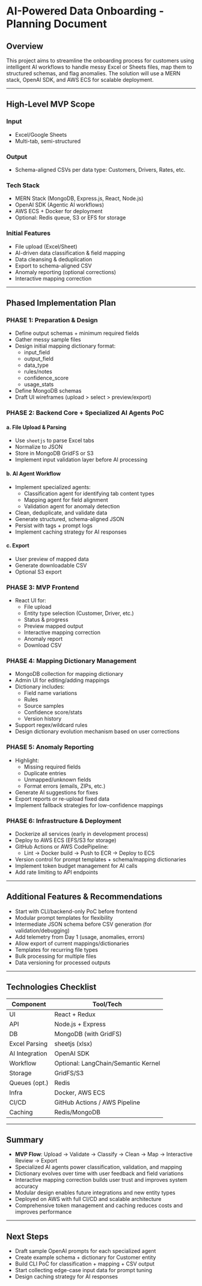 # AI-Powered Data Onboarding - Planning Document

## Overview
This project aims to streamline the onboarding process for customers using intelligent AI workflows to handle messy Excel or Sheets files, map them to structured schemas, and flag anomalies. The solution will use a MERN stack, OpenAI SDK, and AWS ECS for scalable deployment.

---

## High-Level MVP Scope

### **Input**
- Excel/Google Sheets
- Multi-tab, semi-structured

### **Output**
- Schema-aligned CSVs per data type: Customers, Drivers, Rates, etc.

### **Tech Stack**
- MERN Stack (MongoDB, Express.js, React, Node.js)
- OpenAI SDK (Agentic AI workflows)
- AWS ECS + Docker for deployment
- Optional: Redis queue, S3 or EFS for storage

### **Initial Features**
- File upload (Excel/Sheet)
- AI-driven data classification & field mapping
- Data cleansing & deduplication
- Export to schema-aligned CSV
- Anomaly reporting (optional corrections)
- Interactive mapping correction

---

## Phased Implementation Plan

### **PHASE 1: Preparation & Design**
- Define output schemas + minimum required fields
- Gather messy sample files
- Design initial mapping dictionary format:
  - input_field
  - output_field
  - data_type
  - rules/notes
  - confidence_score
  - usage_stats
- Define MongoDB schemas
- Draft UI wireframes (upload > select > preview/export)

### **PHASE 2: Backend Core + Specialized AI Agents PoC**

#### **a. File Upload & Parsing**
- Use `sheetjs` to parse Excel tabs
- Normalize to JSON
- Store in MongoDB GridFS or S3
- Implement input validation layer before AI processing

#### **b. AI Agent Workflow**
- Implement specialized agents:
  - Classification agent for identifying tab content types
  - Mapping agent for field alignment 
  - Validation agent for anomaly detection
- Clean, deduplicate, and validate data
- Generate structured, schema-aligned JSON
- Persist with tags + prompt logs
- Implement caching strategy for AI responses

#### **c. Export**
- User preview of mapped data
- Generate downloadable CSV
- Optional S3 export

### **PHASE 3: MVP Frontend**
- React UI for:
  - File upload
  - Entity type selection (Customer, Driver, etc.)
  - Status & progress
  - Preview mapped output
  - Interactive mapping correction
  - Anomaly report
  - Download CSV

### **PHASE 4: Mapping Dictionary Management**
- MongoDB collection for mapping dictionary
- Admin UI for editing/adding mappings
- Dictionary includes:
  - Field name variations
  - Rules
  - Source samples
  - Confidence score/stats
  - Version history
- Support regex/wildcard rules
- Design dictionary evolution mechanism based on user corrections

### **PHASE 5: Anomaly Reporting**
- Highlight:
  - Missing required fields
  - Duplicate entries
  - Unmapped/unknown fields
  - Format errors (emails, ZIPs, etc.)
- Generate AI suggestions for fixes
- Export reports or re-upload fixed data
- Implement fallback strategies for low-confidence mappings

### **PHASE 6: Infrastructure & Deployment**
- Dockerize all services (early in development process)
- Deploy to AWS ECS (EFS/S3 for storage)
- GitHub Actions or AWS CodePipeline:
  - Lint → Docker build → Push to ECR → Deploy to ECS
- Version control for prompt templates + schema/mapping dictionaries
- Implement token budget management for AI calls
- Add rate limiting to API endpoints

---

## Additional Features & Recommendations
- Start with CLI/backend-only PoC before frontend
- Modular prompt templates for flexibility
- Intermediate JSON schema before CSV generation (for validation/debugging)
- Add telemetry from Day 1 (usage, anomalies, errors)
- Allow export of current mappings/dictionaries
- Templates for recurring file types
- Bulk processing for multiple files
- Data versioning for processed outputs

---

## Technologies Checklist

| Component        | Tool/Tech                      |
|------------------|-------------------------------|
| UI               | React + Redux                 |
| API              | Node.js + Express             |
| DB               | MongoDB (with GridFS)         |
| Excel Parsing    | sheetjs (xlsx)                |
| AI Integration   | OpenAI SDK                    |
| Workflow         | Optional: LangChain/Semantic Kernel |
| Storage          | GridFS/S3                     |
| Queues (opt.)    | Redis                         |
| Infra            | Docker, AWS ECS               |
| CI/CD            | GitHub Actions / AWS Pipeline |
| Caching          | Redis/MongoDB                 |

---

## Summary
- **MVP Flow**: Upload → Validate → Classify → Clean → Map → Interactive Review → Export
- Specialized AI agents power classification, validation, and mapping
- Dictionary evolves over time with user feedback and field variations
- Interactive mapping correction builds user trust and improves system accuracy
- Modular design enables future integrations and new entity types
- Deployed on AWS with full CI/CD and scalable architecture
- Comprehensive token management and caching reduces costs and improves performance

---

## Next Steps
- Draft sample OpenAI prompts for each specialized agent
- Create example schema + dictionary for Customer entity
- Build CLI PoC for classification + mapping + CSV output
- Start collecting edge-case input data for prompt tuning
- Design caching strategy for AI responses
